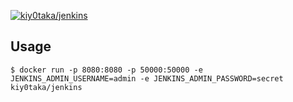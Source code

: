 [![kiy0taka/jenkins](http://dockeri.co/image/kiy0taka/jenkins)](https://registry.hub.docker.com/u/kiy0taka/jenkins/)

## Usage

    $ docker run -p 8080:8080 -p 50000:50000 -e JENKINS_ADMIN_USERNAME=admin -e JENKINS_ADMIN_PASSWORD=secret kiy0taka/jenkins
